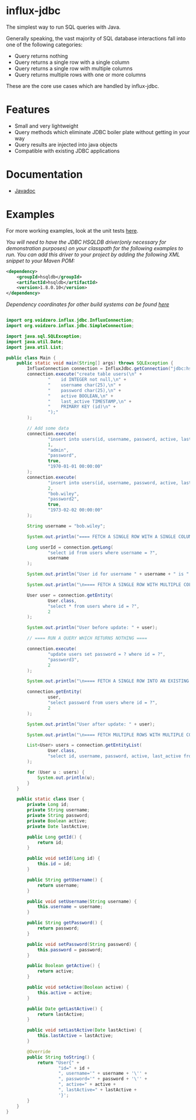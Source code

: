# influx-jdbc

The simplest way to run SQL queries with Java.

Generally speaking, the vast majority of SQL database interactions fall into one of the following categories:
* Query returns nothing
* Query returns a single row with a single column
* Query returns a single row with multiple columns
* Query returns multiple rows with one or more columns

These are the core use cases which are handled by influx-jdbc.

# Features
* Small and very lightweight
* Query methods which eliminate JDBC boiler plate without getting in your way
* Query results are injected into java objects
* Compatible with existing JDBC applications

# Documentation
* [Javadoc](https://johndunlap.github.io/influx-jdbc/)

# Examples
For more working examples, look at the unit tests [here](https://github.com/johndunlap/influx-jdbc/tree/master/src/test/java/org.voidzero.influx.jdbc/test).

_You will need to have the JDBC HSQLDB driver(only necessary for demonstration purposes) on your classpath for the following examples to run. You can add this driver to your project by adding the following XML snippet to your Maven POM:_
```xml
<dependency>
    <groupId>hsqldb</groupId>
    <artifactId>hsqldb</artifactId>
    <version>1.8.0.10</version>
</dependency>
```
_Dependency coordinates for other build systems can be found [here](http://search.maven.org/#artifactdetails%7Chsqldb%7Chsqldb%7C1.8.0.10%7Cjar)_

```java

import org.voidzero.influx.jdbc.InfluxConnection;
import org.voidzero.influx.jdbc.SimpleConnection;

import java.sql.SQLException;
import java.util.Date;
import java.util.List;

public class Main {
    public static void main(String[] args) throws SQLException {
        InfluxConnection connection = InfluxJdbc.getConnection("jdbc:hsqldb:mem:test", "sa", "");
        connection.execute("create table users(\n" +
                "    id INTEGER not null,\n" +
                "    username char(25),\n" +
                "    password char(25),\n" +
                "    active BOOLEAN,\n" +
                "    last_active TIMESTAMP,\n" +
                "    PRIMARY KEY (id)\n" +
                ");"
        );

        // Add some data
        connection.execute(
                "insert into users(id, username, password, active, last_active) values(?,?,?,?,?)",
                1,
                "admin",
                "password",
                true,
                "1970-01-01 00:00:00"
        );
        connection.execute(
                "insert into users(id, username, password, active, last_active) values(?,?,?,?,?)",
                2,
                "bob.wiley",
                "password2",
                true,
                "1973-02-02 00:00:00"
        );

        String username = "bob.wiley";

        System.out.println("==== FETCH A SINGLE ROW WITH A SINGLE COLUMN ====");

        Long userId = connection.getLong(
                "select id from users where username = ?",
                username
        );

        System.out.println("User id for username " + username + " is " + userId);

        System.out.println("\n==== FETCH A SINGLE ROW WITH MULTIPLE COLUMNS ====");

        User user = connection.getEntity(
                User.class,
                "select * from users where id = ?",
                2
        );

        System.out.println("User before update: " + user);

        // ==== RUN A QUERY WHICH RETURNS NOTHING ====

        connection.execute(
                "update users set password = ? where id = ?",
                "password3",
                2
        );

        System.out.println("\n==== FETCH A SINGLE ROW INTO AN EXISTING ENTITY ====");

        connection.getEntity(
                user,
                "select password from users where id = ?",
                2
        );

        System.out.println("User after update: " + user);

        System.out.println("\n==== FETCH MULTIPLE ROWS WITH MULTIPLE COLUMNS ====");

        List<User> users = connection.getEntityList(
                User.class,
                "select id, username, password, active, last_active from users"
        );

        for (User u : users) {
            System.out.println(u);
        }
    }

    public static class User {
        private Long id;
        private String username;
        private String password;
        private Boolean active;
        private Date lastActive;

        public Long getId() {
            return id;
        }

        public void setId(Long id) {
            this.id = id;
        }

        public String getUsername() {
            return username;
        }

        public void setUsername(String username) {
            this.username = username;
        }

        public String getPassword() {
            return password;
        }

        public void setPassword(String password) {
            this.password = password;
        }

        public Boolean getActive() {
            return active;
        }

        public void setActive(Boolean active) {
            this.active = active;
        }

        public Date getLastActive() {
            return lastActive;
        }

        public void setLastActive(Date lastActive) {
            this.lastActive = lastActive;
        }

        @Override
        public String toString() {
            return "User{" +
                    "id=" + id +
                    ", username='" + username + '\'' +
                    ", password='" + password + '\'' +
                    ", active=" + active +
                    ", lastActive=" + lastActive +
                    '}';
        }
    }
}
```
